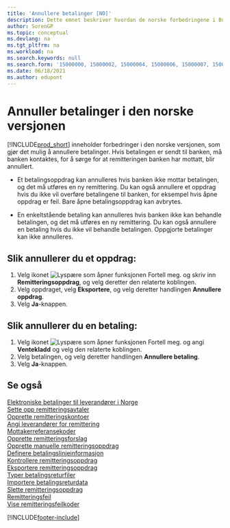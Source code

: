 ```yaml
---
title: 'Annullere betalinger [NO]'
description: Dette emnet beskriver hvordan de norske forbedringene i Business Central lar deg annullere betalinger og remitteringer mottatt.
author: SorenGP
ms.topic: conceptual
ms.devlang: na
ms.tgt_pltfrm: na
ms.workload: na
ms.search.keywords: null
ms.search.form: '15000000, 15000002, 15000004, 15000006, 15000007, 15000010'
ms.date: 06/18/2021
ms.author: edupont
---
```

# <a name="cancel-payments-in-the-norwegian-version"></a><a name="cancel-payments-in-the-norwegian-version"></a><a name="cancel-payments-in-the-norwegian-version"></a>Annuller betalinger i den norske versjonen

[!INCLUDE[prod_short](../../includes/prod_short.md)] inneholder forbedringer i den norske versjonen, som gjør det mulig å annullere betalinger. Hvis betalingen er sendt til banken, må banken kontaktes, for å sørge for at remitteringen banken har mottatt, blir annullert.  

- Et betalingsoppdrag kan annulleres hvis banken ikke mottar betalingen, og det må utføres en ny remittering. Du kan også annullere et oppdrag hvis du ikke vil overføre betalingene til banken, for eksempel hvis åpne oppdrag er feil. Bare åpne betalingsoppdrag kan avbrytes.  

- En enkeltstående betaling kan annulleres hvis banken ikke kan behandle betalingen, og det må utføres en ny remittering. Du kan også annullere en betaling hvis du ikke vil behandle betalingen. Oppgjorte betalinger kan ikke annulleres.  

## <a name="to-cancel-a-payment-order"></a><a name="to-cancel-a-payment-order"></a><a name="to-cancel-a-payment-order"></a>Slik annullerer du et oppdrag:

1. Velg ikonet ![Lyspære som åpner funksjonen Fortell meg.](../../media/ui-search/search_small.png "Fortell hva du vil gjøre") og skriv inn **Remitteringsoppdrag**, og velg deretter den relaterte koblingen.  
2. Velg oppdraget, velg **Eksportere**, og velg deretter handlingen **Annullere oppdrag**.  
3. Velg **Ja**-knappen.  

## <a name="to-cancel-a-payment"></a><a name="to-cancel-a-payment"></a><a name="to-cancel-a-payment"></a>Slik annullerer du en betaling:

1. Velg ikonet ![Lyspære som åpner funksjonen Fortell meg.](../../media/ui-search/search_small.png "Fortell hva du vil gjøre") og angi **Ventekladd** og velg den relaterte koblingen.  
2. Velg betalingen, og velg deretter handlingen **Annullere betaling**.  
3. Velg **Ja**-knappen.  

## <a name="ee-also"></a><a name="ee-also"></a><a name="ee-also"></a>Se også

 [Elektroniske betalinger til leverandører i Norge](electronic-payments-to-vendors-in-norway.md)   
 [Sette opp remitteringsavtaler](how-to-set-up-remittance-agreements.md)   
 [Opprette remitteringskontoer](how-to-create-remittance-accounts.md)   
 [Angi leverandører for remittering](how-to-set-up-vendors-for-remittance.md)   
 [Mottakerreferansekoder](recipient-reference-codes.md)   
 [Opprette remitteringsforslag](how-to-create-remittance-suggestions.md)   
 [Opprette manuelle remitteringsoppdrag](how-to-create-manual-remittance-payments.md)   
 [Definere betalingslinjeinformasjon](how-to-set-up-payment-line-information.md)   
 [Kontrollere remitteringsoppdrag](how-to-test-remittance-payments.md)   
 [Eksportere remitteringsoppdrag](how-to-export-remittance-payments.md)   
 [Typer betalingsreturfiler](types-of-payment-returns-files.md)   
 [Importere betalingsreturdata](how-to-import-payment-return-data.md)   
 [Slette remitteringsoppdrag](how-to-delete-remittance-payment-orders.md)   
 [Remitteringsfeil](remittance-errors.md)   
 [Vise remitteringsfeilkoder](how-to-view-remittance-error-codes.md)


[!INCLUDE[footer-include](../../includes/footer-banner.md)]
